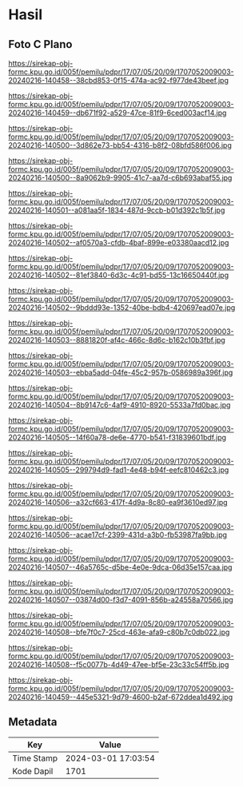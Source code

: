 # Hasil

## Foto C Plano

https://sirekap-obj-formc.kpu.go.id/005f/pemilu/pdpr/17/07/05/20/09/1707052009003-20240216-140458--38cbd853-0f15-474a-ac92-f977de43beef.jpg

https://sirekap-obj-formc.kpu.go.id/005f/pemilu/pdpr/17/07/05/20/09/1707052009003-20240216-140459--db671f92-a529-47ce-81f9-6ced003acf14.jpg

https://sirekap-obj-formc.kpu.go.id/005f/pemilu/pdpr/17/07/05/20/09/1707052009003-20240216-140500--3d862e73-bb54-4316-b8f2-08bfd586f006.jpg

https://sirekap-obj-formc.kpu.go.id/005f/pemilu/pdpr/17/07/05/20/09/1707052009003-20240216-140500--8a9062b9-9905-41c7-aa7d-c6b693abaf55.jpg

https://sirekap-obj-formc.kpu.go.id/005f/pemilu/pdpr/17/07/05/20/09/1707052009003-20240216-140501--a081aa5f-1834-487d-9ccb-b01d392c1b5f.jpg

https://sirekap-obj-formc.kpu.go.id/005f/pemilu/pdpr/17/07/05/20/09/1707052009003-20240216-140502--af0570a3-cfdb-4baf-899e-e03380aacd12.jpg

https://sirekap-obj-formc.kpu.go.id/005f/pemilu/pdpr/17/07/05/20/09/1707052009003-20240216-140502--81ef3840-6d3c-4c91-bd55-13c16650440f.jpg

https://sirekap-obj-formc.kpu.go.id/005f/pemilu/pdpr/17/07/05/20/09/1707052009003-20240216-140502--9bddd93e-1352-40be-bdb4-420697ead07e.jpg

https://sirekap-obj-formc.kpu.go.id/005f/pemilu/pdpr/17/07/05/20/09/1707052009003-20240216-140503--8881820f-af4c-466c-8d6c-b162c10b3fbf.jpg

https://sirekap-obj-formc.kpu.go.id/005f/pemilu/pdpr/17/07/05/20/09/1707052009003-20240216-140503--ebba5add-04fe-45c2-957b-0586989a396f.jpg

https://sirekap-obj-formc.kpu.go.id/005f/pemilu/pdpr/17/07/05/20/09/1707052009003-20240216-140504--8b9147c6-4af9-4910-8920-5533a7fd0bac.jpg

https://sirekap-obj-formc.kpu.go.id/005f/pemilu/pdpr/17/07/05/20/09/1707052009003-20240216-140505--14f60a78-de6e-4770-b541-f31839601bdf.jpg

https://sirekap-obj-formc.kpu.go.id/005f/pemilu/pdpr/17/07/05/20/09/1707052009003-20240216-140505--299794d9-fad1-4e48-b94f-eefc810462c3.jpg

https://sirekap-obj-formc.kpu.go.id/005f/pemilu/pdpr/17/07/05/20/09/1707052009003-20240216-140506--a32cf663-417f-4d9a-8c80-ea9f3610ed97.jpg

https://sirekap-obj-formc.kpu.go.id/005f/pemilu/pdpr/17/07/05/20/09/1707052009003-20240216-140506--acae17cf-2399-431d-a3b0-fb53987fa9bb.jpg

https://sirekap-obj-formc.kpu.go.id/005f/pemilu/pdpr/17/07/05/20/09/1707052009003-20240216-140507--46a5765c-d5be-4e0e-9dca-06d35e157caa.jpg

https://sirekap-obj-formc.kpu.go.id/005f/pemilu/pdpr/17/07/05/20/09/1707052009003-20240216-140507--03874d00-f3d7-4091-856b-a24558a70566.jpg

https://sirekap-obj-formc.kpu.go.id/005f/pemilu/pdpr/17/07/05/20/09/1707052009003-20240216-140508--bfe7f0c7-25cd-463e-afa9-c80b7c0db022.jpg

https://sirekap-obj-formc.kpu.go.id/005f/pemilu/pdpr/17/07/05/20/09/1707052009003-20240216-140508--f5c0077b-4d49-47ee-bf5e-23c33c54ff5b.jpg

https://sirekap-obj-formc.kpu.go.id/005f/pemilu/pdpr/17/07/05/20/09/1707052009003-20240216-140459--445e5321-9d79-4600-b2af-672ddea1d492.jpg


## Metadata

| Key        | Value               |
| ---------- | ------------------- |
| Time Stamp | 2024-03-01 17:03:54 |
| Kode Dapil | 1701                |



